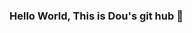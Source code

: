### Hello World, This is Dou's git hub 👋

<!--
**Sundou94/Sundou94** is a ✨ _special_ ✨ repository because its `README.md` (this file) appears on your GitHub profile.

Here are some ideas to get you started:

🔭 I’m currently working on SKHYNIX
🌱 I’m currently learning Java, JPA, React...
👯 I’m looking to collaborate on ...
